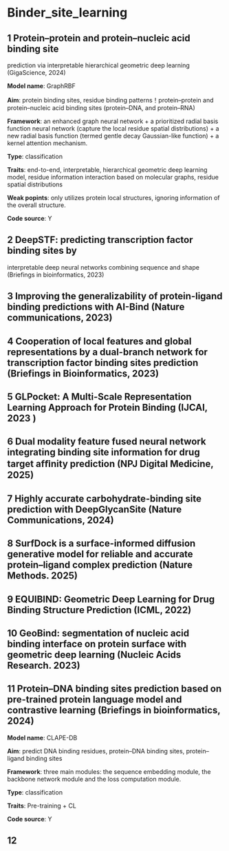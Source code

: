 # Binder_site_learning
 

## 1 Protein–protein and protein–nucleic acid binding site
prediction via interpretable hierarchical geometric deep
learning (GigaScience, 2024)

**Model name**: GraphRBF

**Aim**: protein binding sites, residue binding patterns！protein–protein and protein–nucleic acid binding sites (protein–DNA, and protein–RNA)

**Framework**: an enhanced graph neural network + a prioritized radial basis function neural network (capture the local residue spatial distributions) + a new radial basis function (termed gentle decay Gaussian-like function) + a kernel attention mechanism.

**Type**: classification

**Traits**: end-to-end, interpretable, hierarchical geometric deep learning model, residue information interaction based on molecular graphs, residue spatial distributions

**Weak popints**: only utilizes protein local structures, ignoring information of the overall structure.

**Code source**: Y


## 2 DeepSTF: predicting transcription factor binding sites by
interpretable deep neural networks combining sequence
and shape (Briefings in bioinformatics, 2023)  
## 3 Improving the generalizability of protein-ligand binding predictions with AI-Bind (Nature communications, 2023)
## 4 Cooperation of local features and global representations by a dual-branch network for transcription factor binding sites prediction (Briefings in Bioinformatics, 2023)
## 5 GLPocket: A Multi-Scale Representation Learning Approach for Protein Binding (IJCAI, 2023 )
## 6 Dual modality feature fused neural network integrating binding site information for drug target afﬁnity prediction (NPJ Digital Medicine, 2025)
## 7 Highly accurate carbohydrate-binding site prediction with DeepGlycanSite (Nature Communications, 2024)
## 8 SurfDock is a surface-informed diffusion generative model for reliable and accurate protein–ligand complex prediction (Nature Methods. 2025)
## 9 EQUIBIND: Geometric Deep Learning for Drug Binding Structure Prediction (ICML, 2022)
## 10 GeoBind: segmentation of nucleic acid binding interface on protein surface with geometric deep learning (Nucleic Acids Research. 2023)
## 11 Protein–DNA binding sites prediction based on pre-trained protein language model and contrastive learning (Briefings in bioinformatics, 2024)

**Model name**: CLAPE-DB

**Aim**: predict DNA binding residues, protein–DNA binding sites, protein–ligand binding sites

**Framework**: three main modules: the sequence embedding module, the backbone network module and the loss computation module.

**Type**: classification

**Traits**: Pre-training + CL

**Code source**: Y


## 12 
